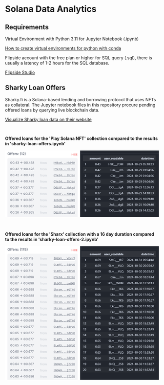 # Solana Data Analytics
## **Requirements**

Virtual Environment with Python 3.11 for Jupyter Notebook (.ipynb)

[How to create virtual environments for python with conda](https://numdifftools.readthedocs.io/en/stable/how-to/create_virtual_env_with_conda.html)

Flipside account with the free plan or higher for SQL query (.sql), there is usually a latency of 1-2 hours for the SQL database.

[Flipside Studio](https://flipsidecrypto.xyz/studio/)

## Sharky Loan Offers 
Sharky.fi is a Solana-based lending and borrowing protocol that uses NFTs as collateral. The Jupyter notebook files in this repository procure pending offered loans by querying live blockchain data. 

[Visualize Sharky loan data on their website](https://sharky.fi/beta/orderbooks)

<br>

**Offered loans for the 'Play Solana NFT' collection compared to the results in 'sharky-loan-offers.ipynb'**

![Results Comparison for 'sharky-loan-offers.ipynb'](img/sharky-loan-offers.png)

<br>

**Offered loans for the 'Sharx' collection with a 16 day duration compared to the results in 'sharky-loan-offers-2.ipynb'**

![Results Comparison for 'sharky-loan-offers.ipynb'](img/sharky-loan-offers-2.png)

